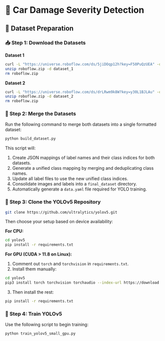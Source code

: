 # 🚗 Car Damage Severity Detection

## 📁 Dataset Preparation

### 📥 Step 1: Download the Datasets

**Dataset 1**

```bash
curl -L "https://universe.roboflow.com/ds/5jiDOqp12h?key=F50PuQzUEA" -o roboflow.zip
unzip roboflow.zip -d dataset_1
rm roboflow.zip
```

**Dataset 2**

```bash
curl -L "https://universe.roboflow.com/ds/drLRwm9k8W?key=y30L1BJLAu" -o roboflow.zip
unzip roboflow.zip -d dataset_2
rm roboflow.zip
```

### 🔄 Step 2: Merge the Datasets

Run the following command to merge both datasets into a single formatted dataset:

```bash
python build_dataset.py
```

This script will:
1. Create JSON mappings of label names and their class indices for both datasets.
2. Generate a unified class mapping by merging and deduplicating class names.
3. Update all label files to use the new unified class indices.
4. Consolidate images and labels into a `final_dataset` directory.
5. Automatically generate a `data.yaml` file required for YOLO training.

### 🔧 Step 3: Clone the YOLOv5 Repository

```bash
git clone https://github.com/ultralytics/yolov5.git
```

Then choose your setup based on device availability:

**For CPU:**

```bash
cd yolov5
pip install -r requirements.txt
```

**For GPU (CUDA > 11.8 on Linux):**

1. Comment out `torch` and `torchvision` in `requirements.txt`.
2. Install them manually:

```bash
cd yolov5
pip3 install torch torchvision torchaudio --index-url https://download.pytorch.org/whl/cu118
```

3. Then install the rest:

```bash
pip install -r requirements.txt
```

### 🚀 Step 4: Train YOLOv5

Use the following script to begin training:

```bash
python train_yolov5_small_gpu.py
```